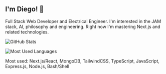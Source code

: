 ## I'm Diego! 🧐

Full Stack Web Developer and Electrical Engineer. I'm interested in the JAM stack, AI, philosophy and engineering. Right now I'm mastering Next.js and related technologies.

![GitHub Stats](https://github-readme-stats.vercel.app/api?username=ramos-diego&show_icons=true&theme=radical)

![Most Used Languages](https://github-readme-stats.vercel.app/api/top-langs/?username=ramos-diego&layout=compact&langs_count=4)

Most used: Next.js/React, MongoDB, TailwindCSS, TypeScript, JavaScript, Express.js, Node.js, Bash/Shell
